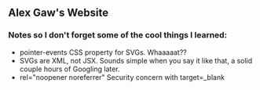 ## Alex Gaw's Website

### Notes so I don't forget some of the cool things I learned:
- pointer-events CSS property for SVGs. Whaaaaat??
- SVGs are XML, not JSX. Sounds simple when you say it like that, a solid couple hours of Googling later.
- rel="noopener noreferrer" Security concern with target=_blank

